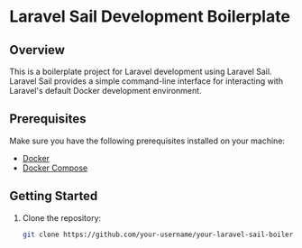 # Laravel Sail Development Boilerplate

## Overview

This is a boilerplate project for Laravel development using Laravel Sail. Laravel Sail provides a simple command-line interface for interacting with Laravel's default Docker development environment.

## Prerequisites

Make sure you have the following prerequisites installed on your machine:

- [Docker](https://docs.docker.com/get-docker/)
- [Docker Compose](https://docs.docker.com/compose/install/)

## Getting Started

1. Clone the repository:

   ```bash
   git clone https://github.com/your-username/your-laravel-sail-boilerplate.git

